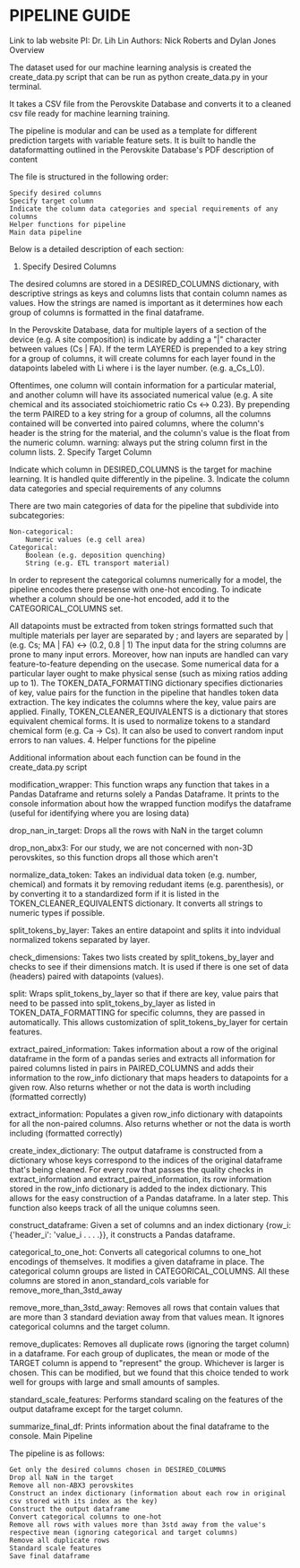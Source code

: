 # PIPELINE GUIDE
Link to lab website
PI: Dr. Lih Lin
Authors: Nick Roberts and Dylan Jones
Overview

The dataset used for our machine learning analysis is created the create_data.py script that can be run as python create_data.py in your terminal.

It takes a CSV file from the Perovskite Database and converts it to a cleaned csv file ready for machine learning training.

The pipeline is modular and can be used as a template for different prediction targets with variable feature sets. It is built to handle the dataformatting outlined in the Perovskite Database's PDF description of content

The file is structured in the following order:

    Specify desired columns
    Specify target column
    Indicate the column data categories and special requirements of any columns
    Helper functions for pipeline
    Main data pipeline

Below is a detailed description of each section:
1. Specify Desired Columns

The desired columns are stored in a DESIRED_COLUMNS dictionary, with descriptive strings as keys and columns lists that contain column names as values. How the strings are named is important as it determines how each group of columns is formatted in the final dataframe.

In the Perovskite Database, data for multiple layers of a section of the device (e.g. A site composition) is indicate by adding a "|" character between values (Cs | FA). If the term LAYERED is prepended to a key string for a group of columns, it will create columns for each layer found in the datapoints labeled with Li where i is the layer number. (e.g. a_Cs_L0).

Oftentimes, one column will contain information for a particular material, and another column will have its associated numerical value (e.g. A site chemical and its associated stoichiometric ratio Cs <-> 0.23). By prepending the term PAIRED to a key string for a group of columns, all the columns contained will be converted into paired columns, where the column's header is the string for the material, and the column's value is the float from the numeric column. warning: always put the string column first in the column lists.
2. Specify Target Column

Indicate which column in DESIRED_COLUMNS is the target for machine learning. It is handled quite differently in the pipeline.
3. Indicate the column data categories and special requirements of any columns

There are two main categories of data for the pipeline that subdivide into subcategories:

    Non-categorical:
        Numeric values (e.g cell area)
    Categorical:
        Boolean (e.g. deposition quenching)
        String (e.g. ETL transport material)

In order to represent the categorical columns numerically for a model, the pipeline encodes there presense with one-hot encoding. To indicate whether a column should be one-hot encoded, add it to the CATEGORICAL_COLUMNS set.

All datapoints must be extracted from token strings formatted such that multiple materials per layer are separated by ; and layers are separated by | (e.g. Cs; MA | FA) <-> (0.2, 0.8 | 1) The input data for the string columns are prone to many input errors. Moreover, how nan inputs are handled can vary feature-to-feature depending on the usecase. Some numerical data for a particular layer ought to make physical sense (such as mixing ratios adding up to 1). The TOKEN_DATA_FORMATTING dictionary specifies dictionaries of key, value pairs for the function in the pipeline that handles token data extraction. The key indicates the columns where the key, value pairs are applied. Finally, TOKEN_CLEANER_EQUIVALENTS is a dictionary that stores equivalent chemical forms. It is used to normalize tokens to a standard chemical form (e.g. Ca -> Cs). It can also be used to convert random input errors to nan values.
4. Helper functions for the pipeline

Additional information about each function can be found in the create_data.py script

modification_wrapper: This function wraps any function that takes in a Pandas Dataframe and returns solely a Pandas Dataframe. It prints to the console information about how the wrapped function modifys the dataframe (useful for identifying where you are losing data)

drop_nan_in_target: Drops all the rows with NaN in the target column

drop_non_abx3: For our study, we are not concerned with non-3D perovskites, so this function drops all those which aren't

normalize_data_token: Takes an individual data token (e.g. number, chemical) and formats it by removing redudant items (e.g. parenthesis), or by converting it to a standardized form if it is listed in the TOKEN_CLEANER_EQUIVALENTS dictionary. It converts all strings to numeric types if possible.

split_tokens_by_layer: Takes an entire datapoint and splits it into indvidual normalized tokens separated by layer.

check_dimensions: Takes two lists created by split_tokens_by_layer and checks to see if their dimensions match. It is used if there is one set of data (headers) paired with datapoints (values).

split: Wraps split_tokens_by_layer so that if there are key, value pairs that need to be passed into split_tokens_by_layer as listed in TOKEN_DATA_FORMATTING for specific columns, they are passed in automatically. This allows customization of split_tokens_by_layer for certain features.

extract_paired_information: Takes information about a row of the original dataframe in the form of a pandas series and extracts all information for paired columns listed in pairs in PAIRED_COLUMNS and adds their information to the row_info dictionary that maps headers to datapoints for a given row. Also returns whether or not the data is worth including (formatted correctly)

extract_information: Populates a given row_info dictionary with datapoints for all the non-paired columns. Also returns whether or not the data is worth including (formatted correctly)

create_index_dictionary: The output dataframe is constructed from a dictionary whose keys correspond to the indices of the original dataframe that's being cleaned. For every row that passes the quality checks in extract_information and extract_paired_information, its row information stored in the row_info dictionary is added to the index dictionary. This allows for the easy construction of a Pandas dataframe. In a later step. This function also keeps track of all the unique columns seen.

construct_dataframe: Given a set of columns and an index dictionary {row_i: {'header_i': 'value_i . . . .}}, it constructs a Pandas dataframe.

categorical_to_one_hot: Converts all categorical columns to one_hot encodings of themselves. It modifies a given dataframe in place. The categorical column groups are listed in CATEGORICAL_COLUMNS. All these columns are stored in anon_standard_cols variable for remove_more_than_3std_away

remove_more_than_3std_away: Removes all rows that contain values that are more than 3 standard deviation away from that values mean. It ignores categorical columns and the target column.

remove_duplicates: Removes all duplicate rows (ignoring the target column) in a dataframe. For each group of duplicates, the mean or mode of the TARGET column is append to "represent" the group. Whichever is larger is chosen. This can be modified, but we found that this choice tended to work well for groups with large and small amounts of samples.

standard_scale_features: Performs standard scaling on the features of the output dataframe except for the target column.

summarize_final_df: Prints information about the final dataframe to the console.
Main Pipeline

The pipeline is as follows:

    Get only the desired columns chosen in DESIRED_COLUMNS
    Drop all NaN in the target
    Remove all non-ABX3 perovskites
    Construct an index dictionary (information about each row in original csv stored with its index as the key)
    Construct the output dataframe
    Convert categorical columns to one-hot
    Remove all rows with values more than 3std away from the value's respective mean (ignoring categorical and target columns)
    Remove all duplicate rows
    Standard scale features
    Save final dataframe

